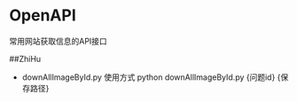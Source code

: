# OpenAPI
常用网站获取信息的API接口

##ZhiHu
* downAllImageById.py
使用方式 python downAllImageById.py {问题id} {保存路径}

